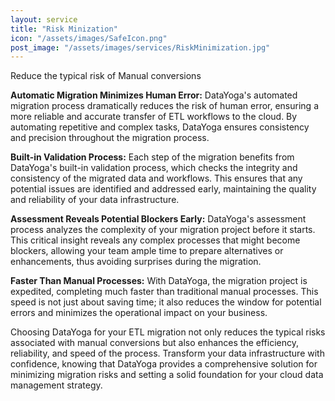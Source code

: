 ```yaml
---
layout: service
title: "Risk Minization"
icon: "/assets/images/SafeIcon.png"
post_image: "/assets/images/services/RiskMinimization.jpg"
---
```


<p>Reduce the typical risk of Manual conversions</p>
<p><strong>Automatic Migration Minimizes Human Error:</strong> DataYoga's automated migration process dramatically reduces the risk of human error, ensuring a more reliable and accurate transfer of ETL workflows to the cloud. By automating repetitive and complex tasks, DataYoga ensures consistency and precision throughout the migration process.</p>
<p><strong>Built-in Validation Process:</strong> Each step of the migration benefits from DataYoga's built-in validation process, which checks the integrity and consistency of the migrated data and workflows. This ensures that any potential issues are identified and addressed early, maintaining the quality and reliability of your data infrastructure.</p>
<p><strong>Assessment Reveals Potential Blockers Early:</strong> DataYoga's assessment process analyzes the complexity of your migration project before it starts. This critical insight reveals any complex processes that might become blockers, allowing your team ample time to prepare alternatives or enhancements, thus avoiding surprises during the migration.</p>
<p><strong>Faster Than Manual Processes:</strong> With DataYoga, the migration project is expedited, completing much faster than traditional manual processes. This speed is not just about saving time; it also reduces the window for potential errors and minimizes the operational impact on your business.</p>
<p>Choosing DataYoga for your ETL migration not only reduces the typical risks associated with manual conversions but also enhances the efficiency, reliability, and speed of the process. Transform your data infrastructure with confidence, knowing that DataYoga provides a comprehensive solution for minimizing migration risks and setting a solid foundation for your cloud data management strategy.</p>
